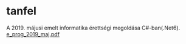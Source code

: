# tanfel
A 2019. májusi emelt informatika érettségi megoldása C#-ban(.Net6).
[e_prog_2019_maj.pdf](https://github.com/bendihu/tanfel/files/7919050/e_prog_2019_maj.pdf)
